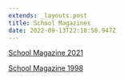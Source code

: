 ```yaml
---
extends: _layouts.post
title: School Magazines
date: 2022-09-13T22:18:58.947Z
---
```

[School Magazine 2021](https://res.cloudinary.com/ruapehu-college/image/upload/v1637875296/2021_School_Magazine_small_mxtpyp.pdf)

[School Magazine 1998](https://res.cloudinary.com/ruapehu-college/image/upload/v1663123508/School_Magazine_1998_f8jaiq.pdf)
